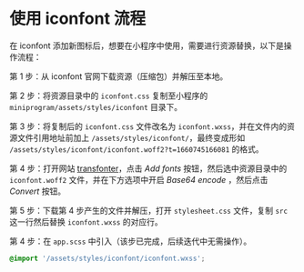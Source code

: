 # 使用 iconfont 流程

在 iconfont 添加新图标后，想要在小程序中使用，需要进行资源替换，以下是操作流程：

第 1 步：从 iconfont 官网下载资源（压缩包）并解压至本地。

第 2 步：将资源目录中的 `iconfont.css` 复制至小程序的 `miniprogram/assets/styles/iconfont` 目录下。

第 3 步：将复制后的 `iconfont.css` 文件改名为 `iconfont.wxss`，并在文件内的资源文件引用地址前加上 `/assets/styles/iconfont/`，最终变成形如 `/assets/styles/iconfont/iconfont.woff2?t=1660745166081` 的格式。

第 4 步：打开网站 [transfonter](https://transfonter.org/)，点击 _Add fonts_ 按钮，然后选中资源目录中的 `iconfont.woff2` 文件，并在下方选项中开启 _Base64 encode_ ，然后点击 _Convert_ 按钮。

第 5 步：下载第 4 步产生的文件并解压，打开 `stylesheet.css` 文件，复制 `src` 这一行然后替换 `iconfont.wxss` 的对应行。

第 4 步：在 `app.scss` 中引入（该步已完成，后续迭代中无需操作）。

```scss
@import '/assets/styles/iconfont/iconfont.wxss';
```
